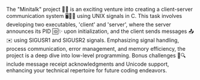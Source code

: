The "Minitalk" project 📡🚀 is an exciting venture into creating a client-server communication system 🖥️💬📱 using UNIX signals in C. This task involves developing two executables, 'client' and 'server', where the server announces its PID 🆔✨ upon initialization, and the client sends messages 📤✉️ using SIGUSR1 and SIGUSR2 signals. Emphasizing signal handling, process communication, error management, and memory efficiency, the project is a deep dive into low-level programming. Bonus challenges 🌟🔍 include message receipt acknowledgments and Unicode support, enhancing your technical repertoire for future coding endeavors.

